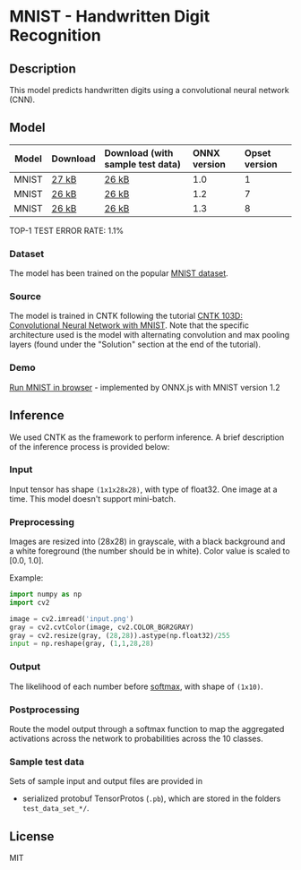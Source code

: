 <!--- SPDX-License-Identifier: MIT -->

# MNIST - Handwritten Digit Recognition

## Description
This model predicts handwritten digits using a convolutional neural network (CNN).

## Model
|Model|Download|Download (with sample test data)| ONNX version |Opset version|
|-----|:-------|:-------------------------------|:-------------|:------------|
|MNIST|[27 kB](model/mnist-1.onnx)|[26 kB](model/mnist-1.tar.gz) |1.0  |1 |
|MNIST|[26 kB](model/mnist-7.onnx)|[26 kB](model/mnist-7.tar.gz) |1.2  |7 |
|MNIST|[26 kB](model/mnist-8.onnx)|[26 kB](model/mnist-8.tar.gz) |1.3  |8 |

TOP-1 TEST ERROR RATE: 1.1%

### Dataset
The model has been trained on the popular [MNIST dataset](http://yann.lecun.com/exdb/mnist/).

### Source
The model is trained in CNTK following the tutorial [CNTK 103D: Convolutional Neural Network with MNIST](https://github.com/Microsoft/CNTK/blob/master/Tutorials/CNTK_103D_MNIST_ConvolutionalNeuralNetwork.ipynb). Note that the specific architecture used is the model with alternating convolution and max pooling layers (found under the "Solution" section at the end of the tutorial).

### Demo
[Run MNIST in browser](https://microsoft.github.io/onnxjs-demo/#/mnist) - implemented by ONNX.js with MNIST version 1.2

## Inference
We used CNTK as the framework to perform inference. A brief description of the inference process is provided below:

### Input
Input tensor has shape `(1x1x28x28)`, with type of float32.
One image at a time. This model doesn't support mini-batch.

### Preprocessing
Images are resized into (28x28) in grayscale, with a black background and a white foreground (the number should be in white). Color value is scaled to [0.0, 1.0].

Example:
```python
import numpy as np
import cv2

image = cv2.imread('input.png')
gray = cv2.cvtColor(image, cv2.COLOR_BGR2GRAY)
gray = cv2.resize(gray, (28,28)).astype(np.float32)/255
input = np.reshape(gray, (1,1,28,28)
```

### Output
The likelihood of each number before [softmax](https://en.wikipedia.org/wiki/Softmax_function), with shape of `(1x10)`.

### Postprocessing
Route the model output through a softmax function to map the aggregated activations across the network to probabilities across the 10 classes.

### Sample test data
Sets of sample input and output files are provided in
* serialized protobuf TensorProtos (`.pb`), which are stored in the folders `test_data_set_*/`.

## License
MIT
